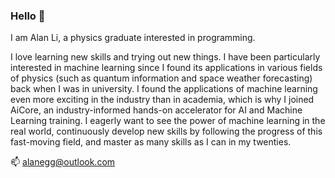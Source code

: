 ### Hello 👋

I am Alan Li, a physics graduate interested in programming.

I love learning new skills and trying out new things. I have been particularly interested in machine learning since I found its applications in various fields of physics (such as quantum information and space weather forecasting) back when I was in university. I found the applications of machine learning even more exciting in the industry than in academia, which is why I joined AiCore, an industry-informed hands-on accelerator for AI and Machine Learning training. I eagerly want to see the power of machine learning in the real world, continuously develop new skills by following the progress of this fast-moving field, and master as many skills as I can in my twenties.

📫 alanegg@outlook.com

<!--
**Alan258IMP/Alan258IMP** is a ✨ _special_ ✨ repository because its `README.md` (this file) appears on your GitHub profile.

Here are some ideas to get you started:

- 🔭 I’m currently working on ...
- 🌱 I’m currently learning ...
- 👯 I’m looking to collaborate on ...
- 🤔 I’m looking for help with ...
- 💬 Ask me about ...
- 📫 How to reach me: ...
- 😄 Pronouns: ...
- ⚡ Fun fact: ...
-->
